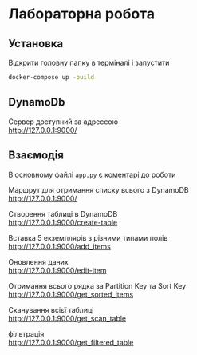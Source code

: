 # Лабораторна робота

## Установка

Відкрити головну папку в терміналі і запустити

```bash
docker-compose up -build
```
## DynamoDb

Сервер доступний за адрессою<br />
http://127.0.0.1:9000/
## Взаємодія
В основному файлі `app.py` є коментарі до роботи

Маршрут для отримання списку всього з DynamoDB <br />
http://127.0.0.1:9000/

Створення таблиці в DynamoDB <br />
http://127.0.0.1:9000/create-table

Вставка 5 екземплярів з різними типами полів <br />
http://127.0.0.1:9000/add_items

Оновлення даних <br />
http://127.0.0.1:9000/edit-item

Отримання всього рядка за Partition Key та Sort Key<br />
http://127.0.0.1:9000/get_sorted_items

Сканування всієї таблиці<br />
http://127.0.0.1:9000/get_scan_table

фільтрація<br />
http://127.0.0.1:9000/get_filtered_table




